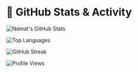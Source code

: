 # 🚀 GitHub Stats & Activity

![Natnat's GitHub Stats](https://github-readme-stats.vercel.app/api?username=your-github-username&show_icons=true&theme=radical)

![Top Languages](https://github-readme-stats.vercel.app/api/top-langs/?username=your-github-username&layout=compact&theme=radical)

![GitHub Streak](https://streak-stats.demolab.com/?user=your-github-username&theme=radical&hide_border=true)

![Profile Views](https://komarev.com/ghpvc/?username=your-github-username&color=blue)
